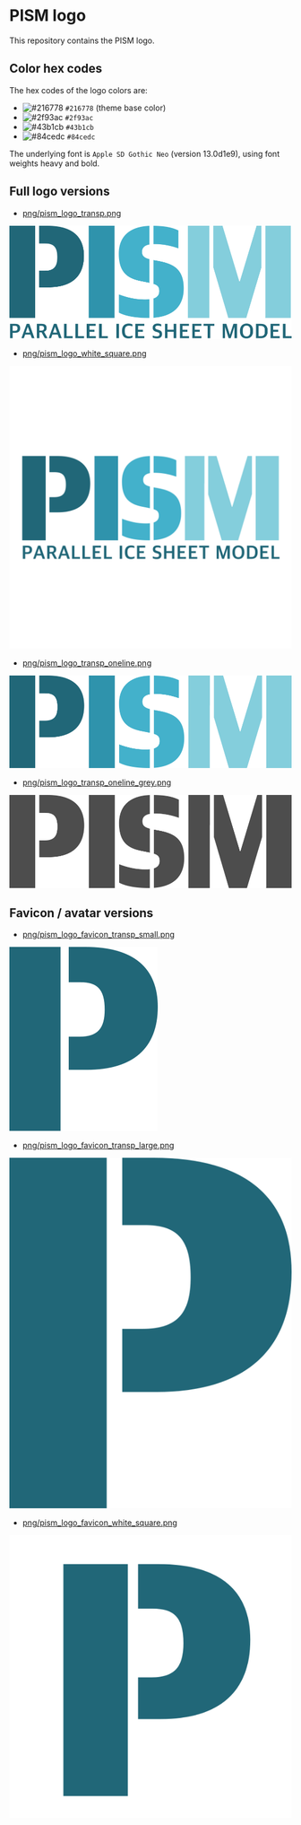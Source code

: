 # PISM logo

This repository contains the PISM logo.

## Color hex codes

The hex codes of the logo colors are:

- ![#216778](https://via.placeholder.com/15/216778/000000?text=+) `#216778` (theme base color)
- ![#2f93ac](https://via.placeholder.com/15/2f93ac/000000?text=+) `#2f93ac`
- ![#43b1cb](https://via.placeholder.com/15/43b1cb/000000?text=+) `#43b1cb`
- ![#84cedc](https://via.placeholder.com/15/84cedc/000000?text=+) `#84cedc`

The underlying font is `Apple SD Gothic Neo` (version 13.0d1e9), using font weights heavy and bold.

## Full logo versions

- [png/pism_logo_transp.png](png/pism_logo_transp.png)

![](png/pism_logo_transp.png)

- [png/pism_logo_white_square.png](png/pism_logo_white_square.png)

![](png/pism_logo_white_square.png)

- [png/pism_logo_transp_oneline.png](png/pism_logo_transp_oneline.png)

![](png/pism_logo_transp_oneline.png)

- [png/pism_logo_transp_oneline_grey.png](png/pism_logo_transp_oneline_grey.png)

![](png/pism_logo_transp_oneline_grey.png)

## Favicon / avatar versions

- [png/pism_logo_favicon_transp_small.png](png/pism_logo_favicon_transp_small.png)

![](png/pism_logo_favicon_transp_small.png)

- [png/pism_logo_favicon_transp_large.png](png/pism_logo_favicon_transp_large.png)

![](png/pism_logo_favicon_transp_large.png)

- [png/pism_logo_favicon_white_square.png](png/pism_logo_favicon_white_square.png)

![](png/pism_logo_favicon_white_square.png)
